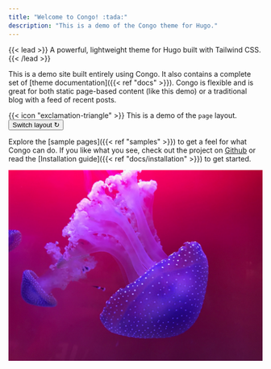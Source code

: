 ```yaml
---
title: "Welcome to Congo! :tada:"
description: "This is a demo of the Congo theme for Hugo."
---
```


{{< lead >}}
A powerful, lightweight theme for Hugo built with Tailwind CSS.
{{< /lead >}}

This is a demo site built entirely using Congo. It also contains a complete set of [theme documentation]({{< ref "docs" >}}). Congo is flexible and is great for both static page-based content (like this demo) or a traditional blog with a feed of recent posts.

<div class="flex px-4 py-2 mb-8 text-base rounded-md bg-primary-100 dark:bg-primary-900">
  <span class="flex items-center ltr:pr-3 rtl:pl-3 text-primary-400">
    {{< icon "exclamation-triangle" >}}
  </span>
  <span class="flex items-center justify-between grow dark:text-neutral-300">
    <span class="prose dark:prose-invert">This is a demo of the <code id="layout">page</code> layout.</span>
    <button
      id="switch-layout-button"
      class="px-4 !text-neutral !no-underline rounded-md bg-primary-600 hover:!bg-primary-500 dark:bg-primary-800 dark:hover:!bg-primary-700"
    >
      Switch layout &orarr;
    </button>
  </span>
</div>

Explore the [sample pages]({{< ref "samples" >}}) to get a feel for what Congo can do. If you like what you see, check out the project on [Github](https://github.com/jpanther/congo) or read the [Installation guide]({{< ref "docs/installation" >}}) to get started.

![A stylised photograph of a purple squid on a pink backdrop.](squid.jpg "Photo by [Jippe Joosten](https://unsplash.com/@jippe_joosten?utm_source=unsplash&utm_medium=referral&utm_content=creditCopyText) on [Unsplash](https://unsplash.com/s/photos/vibrant-purple?utm_source=unsplash&utm_medium=referral&utm_content=creditCopyText).")
